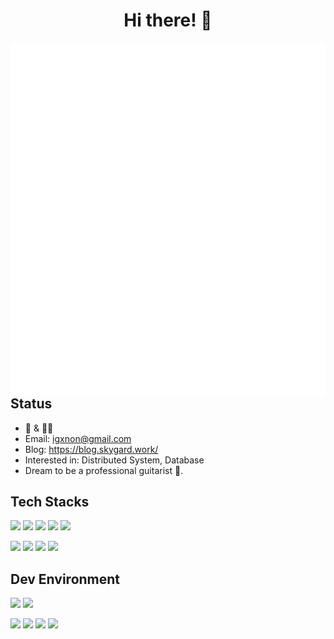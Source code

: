 <h1 align="center">Hi there! 👋</h1>

<img align='left' src='github-metrics.svg'>

## Status

- 🎸 & 👨‍💻
- Email: igxnon@gmail.com
- Blog: https://blog.skygard.work/
- Interested in: Distributed System, Database
- Dream to be a professional guitarist 🤤.

## Tech Stacks

![](https://img.shields.io/badge/-Rust-black?style=for-the-badge&logo=rust)
![](https://img.shields.io/badge/-Python-black?style=for-the-badge&logo=python)
![](https://img.shields.io/badge/-Golang-black?style=for-the-badge&logo=go)
![](https://img.shields.io/badge/-Java-black?style=for-the-badge&logo=openjdk)
![](https://img.shields.io/badge/-Kotlin-black?style=for-the-badge&logo=kotlin)

![](https://img.shields.io/badge/-Docker-black?style=for-the-badge&logo=docker)
![](https://img.shields.io/badge/-Kubernetes-black?style=for-the-badge&logo=kubernetes)
![](https://img.shields.io/badge/-Android-black?style=for-the-badge&logo=android)
![](https://img.shields.io/badge/-MinecraftBE-black?style=for-the-badge&logo=minecraft)


## Dev Environment

![](https://img.shields.io/badge/-MacOS-black?style=for-the-badge&logo=apple)
![](https://img.shields.io/badge/-Archlinux-black?style=for-the-badge&logo=archlinux)

![](https://img.shields.io/badge/-VSCode-black?style=for-the-badge&logo=visualstudiocode)
![](https://img.shields.io/badge/-Neovim-black?style=for-the-badge&logo=neovim)
![](https://img.shields.io/badge/-Jetbrains-black?style=for-the-badge&logo=jetbrains)
![](https://img.shields.io/badge/-AndroidStudio-black?style=for-the-badge&logo=android)

